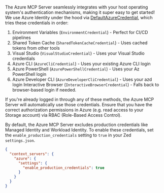 The Azure MCP Server seamlessly integrates with your host operating system's
authentication mechanisms, making it super easy to get started! We use Azure
Identity under the hood via
[DefaultAzureCredential](https://learn.microsoft.com/dotnet/azure/sdk/authentication/credential-chains?tabs=dac),
which tries these credentials in order:

1. Environment Variables (`EnvironmentCredential`) - Perfect for CI/CD pipelines
1. Shared Token Cache (`SharedTokenCacheCredential`) - Uses cached tokens from
   other tools
1. Visual Studio (`VisualStudioCredential`) - Uses your Visual Studio
   credentials
1. Azure CLI (`AzureCliCredential`) - Uses your existing Azure CLI login
1. Azure PowerShell (`AzurePowerShellCredential`) - Uses your Az PowerShell
   login
1. Azure Developer CLI (`AzureDeveloperCliCredential`) - Uses your azd login
   Interactive Browser (`InteractiveBrowserCredential`) - Falls back to
   browser-based login if needed.

If you're already logged in through any of these methods, the Azure MCP Server
will automatically use those credentials. Ensure that you have the correct
authorization permissions in Azure (e.g. read access to your Storage account)
via RBAC (Role-Based Access Control).

By default, the Azure MCP Server excludes production credentials like Managed
Identity and Workload Identity. To enable these credentials, set the
`enable_production_credentials` setting to `true` in your Zed `settings.json`.

```json
{
  "context_servers": {
    "azure": {
      "settings": {
        "enable_production_credentials": true
      }
    }
  }
}
```

